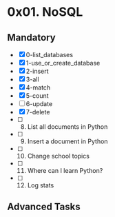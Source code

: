 # 0x01. NoSQL

## Mandatory

- [x] 0-list\_databases
- [x] 1-use\_or\_create\_database
- [x] 2-insert
- [x] 3-all
- [x] 4-match
- [x] 5-count
- [ ] 6-update
- [x] 7-delete
- [ ] 8. List all documents in Python
- [ ] 9. Insert a document in Python
- [ ] 10. Change school topics
- [ ] 11. Where can I learn Python?
- [ ] 12. Log stats

## Advanced Tasks


